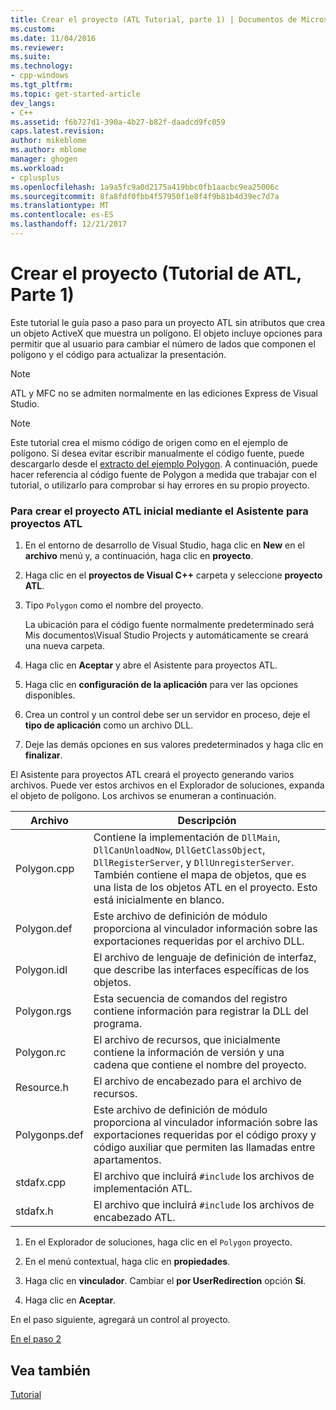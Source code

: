 ```yaml
---
title: Crear el proyecto (ATL Tutorial, parte 1) | Documentos de Microsoft
ms.custom: 
ms.date: 11/04/2016
ms.reviewer: 
ms.suite: 
ms.technology:
- cpp-windows
ms.tgt_pltfrm: 
ms.topic: get-started-article
dev_langs:
- C++
ms.assetid: f6b727d1-390a-4b27-b82f-daadcd9fc059
caps.latest.revision: 
author: mikeblome
ms.author: mblome
manager: ghogen
ms.workload:
- cplusplus
ms.openlocfilehash: 1a9a5fc9a0d2175a419bbc0fb1aacbc9ea25006c
ms.sourcegitcommit: 8fa8fdf0fbb4f57950f1e8f4f9b81b4d39ec7d7a
ms.translationtype: MT
ms.contentlocale: es-ES
ms.lasthandoff: 12/21/2017
---
```

# <a name="creating-the-project-atl-tutorial-part-1"></a>Crear el proyecto (Tutorial de ATL, Parte 1)
Este tutorial le guía paso a paso para un proyecto ATL sin atributos que crea un objeto ActiveX que muestra un polígono. El objeto incluye opciones para permitir que al usuario para cambiar el número de lados que componen el polígono y el código para actualizar la presentación.  
  
> [!NOTE]
>  ATL y MFC no se admiten normalmente en las ediciones Express de Visual Studio.  
  
> [!NOTE]
>  Este tutorial crea el mismo código de origen como en el ejemplo de polígono. Si desea evitar escribir manualmente el código fuente, puede descargarlo desde el [extracto del ejemplo Polygon](../visual-cpp-samples.md). A continuación, puede hacer referencia al código fuente de Polygon a medida que trabajar con el tutorial, o utilizarlo para comprobar si hay errores en su propio proyecto.  
  
### <a name="to-create-the-initial-atl-project-using-the-atl-project-wizard"></a>Para crear el proyecto ATL inicial mediante el Asistente para proyectos ATL  
  
1.  En el entorno de desarrollo de Visual Studio, haga clic en **New** en el **archivo** menú y, a continuación, haga clic en **proyecto**.  
  
2.  Haga clic en el **proyectos de Visual C++** carpeta y seleccione **proyecto ATL**.  
  
3.  Tipo `Polygon` como el nombre del proyecto.  
  
     La ubicación para el código fuente normalmente predeterminado será Mis documentos\Visual Studio Projects y automáticamente se creará una nueva carpeta.  
  
4.  Haga clic en **Aceptar** y abre el Asistente para proyectos ATL.  
  
5.  Haga clic en **configuración de la aplicación** para ver las opciones disponibles.  
  
6.  Crea un control y un control debe ser un servidor en proceso, deje el **tipo de aplicación** como un archivo DLL.  
  
7.  Deje las demás opciones en sus valores predeterminados y haga clic en **finalizar**.  
  
 El Asistente para proyectos ATL creará el proyecto generando varios archivos. Puede ver estos archivos en el Explorador de soluciones, expanda el objeto de polígono. Los archivos se enumeran a continuación.  
  
|Archivo|Descripción|  
|----------|-----------------|  
|Polygon.cpp|Contiene la implementación de `DllMain`, `DllCanUnloadNow`, `DllGetClassObject`, `DllRegisterServer`, y `DllUnregisterServer`. También contiene el mapa de objetos, que es una lista de los objetos ATL en el proyecto. Esto está inicialmente en blanco.|  
|Polygon.def|Este archivo de definición de módulo proporciona al vinculador información sobre las exportaciones requeridas por el archivo DLL.|  
|Polygon.idl|El archivo de lenguaje de definición de interfaz, que describe las interfaces específicas de los objetos.|  
|Polygon.rgs|Esta secuencia de comandos del registro contiene información para registrar la DLL del programa.|  
|Polygon.rc|El archivo de recursos, que inicialmente contiene la información de versión y una cadena que contiene el nombre del proyecto.|  
|Resource.h|El archivo de encabezado para el archivo de recursos.|  
|Polygonps.def|Este archivo de definición de módulo proporciona al vinculador información sobre las exportaciones requeridas por el código proxy y código auxiliar que permiten las llamadas entre apartamentos.|  
|stdafx.cpp|El archivo que incluirá `#include` los archivos de implementación ATL.|  
|stdafx.h|El archivo que incluirá `#include` los archivos de encabezado ATL.|  
  
1.  En el Explorador de soluciones, haga clic en el `Polygon` proyecto.  
  
2.  En el menú contextual, haga clic en **propiedades**.  
  
3.  Haga clic en **vinculador**. Cambiar el **por UserRedirection** opción **Sí**.  
  
4.  Haga clic en **Aceptar**.  
  
 En el paso siguiente, agregará un control al proyecto.  
  
 [En el paso 2](../atl/adding-a-control-atl-tutorial-part-2.md)  
  
## <a name="see-also"></a>Vea también  
 [Tutorial](../atl/active-template-library-atl-tutorial.md)

